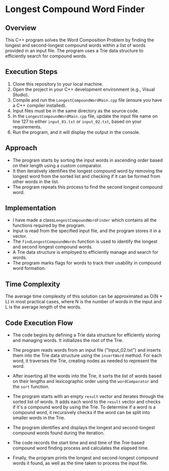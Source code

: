 # Longest Compound Word Finder

## Overview
This C++ program solves the Word Composition Problem by finding the longest and second-longest compound words within a list of words provided in an input file. The program uses a Trie data structure to efficiently search for compound words.

## Execution Steps
1. Clone this repository to your local machine.
2. Open the project in your C++ development environment (e.g., Visual Studio).
3. Compile and run the `LongestCompoundWordMain.cpp` file (ensure you have a C++ compiler installed).
4. Input files must be in the same directory as the source code.
5. In the `LongestCompoundWordMain.cpp` file, update the input file name on line 127 to either `input_01.txt` or `input_02.txt`, based on your requirements.
6. Run the program, and it will display the output in the console.

## Approach
- The program starts by sorting the input words in ascending order based on their length using a custom comparator.
- It then iteratively identifies the longest compound word by removing the longest word from the sorted list and checking if it can be formed from other words in the list.
- The program repeats this process to find the second longest compound word.

## Implementation
- I have made a class`LongestCompoundWordFinder` which contains all the functions required by the program.
- Input is read from the specified input file, and the program stores it in a vector.
- The `findLongestCompoundWords` function is used to identify the longest and second longest compound words.
- A Trie data structure is employed to efficiently manage and search for words.
- The program marks flags for words to track their usability in compound word formation.
  
## Time Complexity
The average time complexity of this solution can be approximated as O(N * L) in most practical cases, where N is the number of words in the input and L is the average length of the words.

## Code Execution Flow

   - The code begins by defining a Trie data structure for efficiently storing and managing words. It initializes the root of the Trie.

   - The program reads words from an input file ("Input_02.txt") and inserts them into the Trie data structure using the `insertWord` method. For each word, it traverses the Trie, creating nodes as needed to represent the word.

   - After inserting all the words into the Trie, it sorts the list of words based on their lengths and lexicographic order using the `wordComparator` and the `sort` function.

   - The program starts with an empty `result` vector and iterates through the sorted list of words. It adds each word to the `result` vector and checks if it's a compound word by using the Trie. To determine if a word is a compound word, it recursively checks if the word can be split into smaller words in the Trie.

   - The program identifies and displays the longest and second-longest compound words found during the iteration.
    
   - The code records the start time and end time of the Trie-based compound word finding process and calculates the elapsed time.

   - Finally, the program prints the longest and second-longest compound words it found, as well as the time taken to process the input file.














